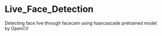 # Live_Face_Detection

Detecting face live through facecam using haarcascade pretrained model by OpenCV
